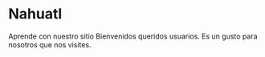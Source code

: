 # Nahuatl
Aprende con nuestro sitio
Bienvenidos queridos usuarios. Es un gusto para nosotros que nos visites.
